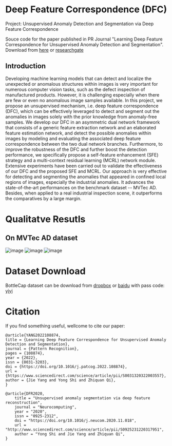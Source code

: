 # Deep Feature Correspondence (DFC)
Project: Unsupervised Anomaly Detection and Segmentation via Deep Feature Correspondence

Souce code for the paper published in PR Journal "Learning Deep Feature Correspondence for Unsupervised Anomaly Detection and Segmentation".
Download from [here](https://www.sciencedirect.com/science/article/abs/pii/S0031320322003557) or [researchgate](https://www.researchgate.net/publication/361590849_Learning_Deep_Feature_Correspondence_for_Unsupervised_Anomaly_Detection_and_Segmentation)

## Introduction
Developing machine learning models that can detect and localize the unexpected or anomalous structures within images is very important for numerous computer vision tasks, such as the defect inspection of manufactured products.
However, it is challenging especially when there are few or even no anomalous image samples available. 
In this project, we propose an unsupervised mechanism, i.e. deep feature correspondence (DFC), which can be effectively leveraged to detect and segment out the anomalies in images solely with the prior knowledge from anomaly-free samples. 
We develop our DFC in an asymmetric dual network framework that consists of a generic feature extraction network and an elaborated feature estimation network, and detect the possible anomalies within images by modeling and evaluating the associated deep feature correspondence between the two dual network branches.
Furthermore, to improve the robustness of the DFC and further boost the detection performance, we specifically propose a self-feature enhancement (SFE) strategy and a multi-context residual learning (MCRL) network module.
Extensive experiments have been carried out to validate the effectiveness of our DFC and the proposed SFE and MCRL. Our approach is very effective for detecting and segmenting the anomalies that appeared in confined local regions of images, especially the industrial anomalies. It advances the state-of-the-art performances on the benchmark dataset -- MVTec AD. Besides, when applied to a real industrial inspection scene, it outperforms the comparatives by a large margin.

# Qualitatve Resutls
## On MVTec AD dataset
![image](https://github.com/YoungGod/DFC/tree/master/figs/visualization_comparision_objects_lr.jpg)
![image](https://github.com/YoungGod/DFC/tree/master/figs/visualization_comparision_objects.jpg)
![image](https://github.com/YoungGod/DFC/tree/master/figs/visualization_comparision_textures.jpg)

# Dataset Download
BottleCap dataset can be download from [dropbox](https://www.dropbox.com/s/t3wlmw3j5x9lpyh/wine.zip?dl=0) or
[baidu](https://pan.baidu.com/s/1QAxKmFXy45GQx9fIuwg2GA) with pass code: yjyj

# Citation
If you find something useful, wellcome to cite our paper:
```
@article{YANG2022108874,
title = {Learning Deep Feature Correspondence for Unsupervised Anomaly Detection and Segmentation},
journal = {Pattern Recognition},
pages = {108874},
year = {2022},
issn = {0031-3203},
doi = {https://doi.org/10.1016/j.patcog.2022.108874},
url = {https://www.sciencedirect.com/science/article/pii/S0031320322003557},
author = {Jie Yang and Yong Shi and Zhiquan Qi},
}
```

```
@article{DFR2020,
    title = "Unsupervised anomaly segmentation via deep feature reconstruction",
    journal = "Neurocomputing",
    year = "2020",
    issn = "0925-2312",
    doi = "https://doi.org/10.1016/j.neucom.2020.11.018",
    url = "http://www.sciencedirect.com/science/article/pii/S0925231220317951",
    author = "Yong Shi and Jie Yang and Zhiquan Qi",
}
```
